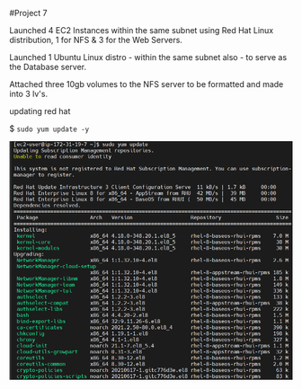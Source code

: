 #Project 7

Launched 4 EC2 Instances within the same subnet using Red Hat Linux distribution, 1 for NFS & 3 for the Web Servers. 

Launched 1 Ubuntu Linux distro - within the same subnet also - to serve as the Database server.

Attached three 10gb volumes to the NFS server to be formatted and made into 3 lv's.

updating red hat

$ `sudo yum update -y`

![](images/nfs1.png)
